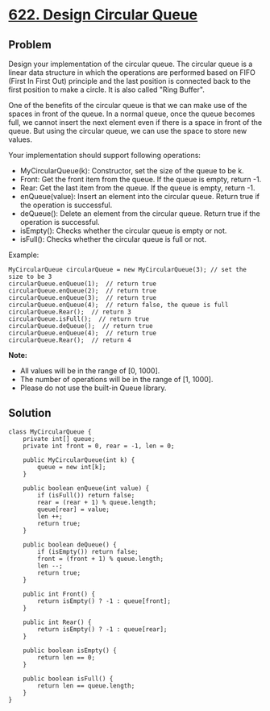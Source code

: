 # <a href='https://leetcode.com/problems/design-circular-queue/'>622. Design Circular Queue</a>

## Problem
Design your implementation of the circular queue. The circular queue is a linear data structure in which the operations are performed based on FIFO (First In First Out) principle and the last position is connected back to the first position to make a circle. It is also called "Ring Buffer".

One of the benefits of the circular queue is that we can make use of the spaces in front of the queue. In a normal queue, once the queue becomes full, we cannot insert the next element even if there is a space in front of the queue. But using the circular queue, we can use the space to store new values.

Your implementation should support following operations:

- MyCircularQueue(k): Constructor, set the size of the queue to be k.
- Front: Get the front item from the queue. If the queue is empty, return -1.
- Rear: Get the last item from the queue. If the queue is empty, return -1.
- enQueue(value): Insert an element into the circular queue. Return true if the operation is successful.
- deQueue(): Delete an element from the circular queue. Return true if the operation is successful.
- isEmpty(): Checks whether the circular queue is empty or not.
- isFull(): Checks whether the circular queue is full or not.

<storng>Example:</strong>
```
MyCircularQueue circularQueue = new MyCircularQueue(3); // set the size to be 3
circularQueue.enQueue(1);  // return true
circularQueue.enQueue(2);  // return true
circularQueue.enQueue(3);  // return true
circularQueue.enQueue(4);  // return false, the queue is full
circularQueue.Rear();  // return 3
circularQueue.isFull();  // return true
circularQueue.deQueue();  // return true
circularQueue.enQueue(4);  // return true
circularQueue.Rear();  // return 4
```
 
<strong>Note:</strong>
- All values will be in the range of [0, 1000].
- The number of operations will be in the range of [1, 1000].
- Please do not use the built-in Queue library.

## Solution
```
class MyCircularQueue {
    private int[] queue;
    private int front = 0, rear = -1, len = 0;

    public MyCircularQueue(int k) {
        queue = new int[k];
    }
    
    public boolean enQueue(int value) {
        if (isFull()) return false;
        rear = (rear + 1) % queue.length;
        queue[rear] = value;
        len ++;
        return true;
    }
    
    public boolean deQueue() {
        if (isEmpty()) return false;
        front = (front + 1) % queue.length;
        len --;
        return true;
    }
    
    public int Front() {
        return isEmpty() ? -1 : queue[front];
    }
    
    public int Rear() {
        return isEmpty() ? -1 : queue[rear];
    }
    
    public boolean isEmpty() {
        return len == 0;
    }
    
    public boolean isFull() {
        return len == queue.length;
    }
}
```
